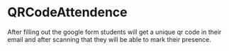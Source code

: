 # QRCodeAttendence
After filling out the google form students will get a unique qr code in their email and after scanning that they will be able to mark their presence.
